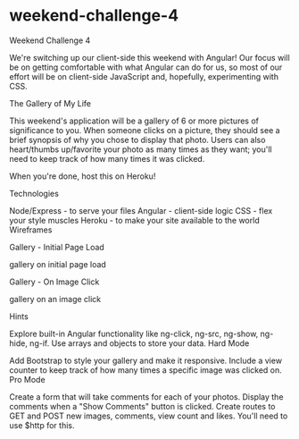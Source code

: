 # weekend-challenge-4

Weekend Challenge 4

We're switching up our client-side this weekend with Angular! Our focus will be on getting comfortable with what Angular can do for us, so most of our effort will be on client-side JavaScript and, hopefully, experimenting with CSS.

The Gallery of My Life

This weekend's application will be a gallery of 6 or more pictures of significance to you. When someone clicks on a picture, they should see a brief synopsis of why you chose to display that photo. Users can also heart/thumbs up/favorite your photo as many times as they want; you'll need to keep track of how many times it was clicked.

When you're done, host this on Heroku!

Technologies

Node/Express - to serve your files
Angular - client-side logic
CSS - flex your style muscles
Heroku - to make your site available to the world
Wireframes

Gallery - Initial Page Load

gallery on initial page load

Gallery - On Image Click

gallery on an image click

Hints

Explore built-in Angular functionality like ng-click, ng-src, ng-show, ng-hide, ng-if.
Use arrays and objects to store your data.
Hard Mode

Add Bootstrap to style your gallery and make it responsive.
Include a view counter to keep track of how many times a specific image was clicked on.
Pro Mode

Create a form that will take comments for each of your photos. Display the comments when a "Show Comments" button is clicked.
Create routes to GET and POST new images, comments, view count and likes. You'll need to use $http for this.